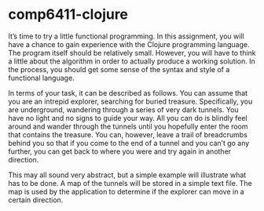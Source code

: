 # comp6411-clojure

It’s time to try a little functional programming. In this assignment, you will have a
chance to gain experience with the Clojure programming language. The program itself should be
relatively small. However, you will have to think a little about the algorithm in order to actually
produce a working solution. In the process, you should get some sense of the syntax and style of a
functional language.


In terms of your task, it can be described as follows. You can assume that you are an intrepid
explorer, searching for buried treasure. Specifically, you are underground, wandering through a
series of very dark tunnels. You have no light and no signs to guide your way. All you can do is
blindly feel around and wander through the tunnels until you hopefully enter the room that
contains the treasure. You can, however, leave a trail of breadcrumbs behind you so that if you
come to the end of a tunnel and you can’t go any further, you can get back to where you were and
try again in another direction.


This may all sound very abstract, but a simple example will illustrate what has to be done. A map of
the tunnels will be stored in a simple text file. The map is used by the application to determine if the
explorer can move in a certain direction.

